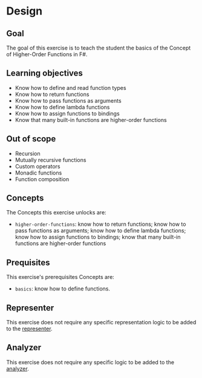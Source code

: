 # Design

## Goal

The goal of this exercise is to teach the student the basics of the Concept of Higher-Order Functions in F#.

## Learning objectives

- Know how to define and read function types
- Know how to return functions
- Know how to pass functions as arguments
- Know how to define lambda functions
- Know how to assign functions to bindings
- Know that many built-in functions are higher-order functions

## Out of scope

- Recursion
- Mutually recursive functions
- Custom operators
- Monadic functions
- Function composition

## Concepts

The Concepts this exercise unlocks are:

- `higher-order-functions`: know how to return functions; know how to pass functions as arguments; know how to define lambda functions; know how to assign functions to bindings; know that many built-in functions are higher-order functions

## Prequisites

This exercise's prerequisites Concepts are:

- `basics`: know how to define functions.

## Representer

This exercise does not require any specific representation logic to be added to the [representer][representer].

## Analyzer

This exercise does not require any specific logic to be added to the [analyzer][analyzer].

[analyzer]: https://github.com/exercism/fsharp-analyzer
[representer]: https://github.com/exercism/fsharp-representer
